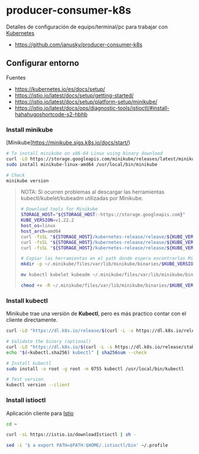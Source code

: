 # producer-consumer-k8s

Detalles de configuración de equipo/terminal/pc para trabajar con [Kubernetes](https://kubernetes.io/es/docs/home/)

* https://github.com/janusky/producer-consumer-k8s

## Configurar entorno

Fuentes

* https://kubernetes.io/es/docs/setup/
* https://istio.io/latest/docs/setup/getting-started/
* https://istio.io/latest/docs/setup/platform-setup/minikube/
* https://istio.io/latest/docs/ops/diagnostic-tools/istioctl/#install-hahahugoshortcode-s2-hbhb

### Install minikube

[Minikube]https://minikube.sigs.k8s.io/docs/start/)

```sh
# To install minikube on x86-64 Linux using binary download
curl -LO https://storage.googleapis.com/minikube/releases/latest/minikube-linux-amd64
sudo install minikube-linux-amd64 /usr/local/bin/minikube

# Check
minikube version
```

>NOTA: Si ocurren problemas al descargar las herramientas kubectl/kubelet/kubeadm utilizadas por Minikube.
>```sh
># Download tools for Minikube
>STORAGE_HOST="${STORAGE_HOST:-https://storage.googleapis.com}"
>KUBE_VERSION=v1.22.2
>host_os=linux
>host_arch=amd64
>curl -fsSL "${STORAGE_HOST}/kubernetes-release/release/${KUBE_VERSION}/bin/${host_os}/${host_arch}/kubectl" -o kubectl
>curl -fsSL "${STORAGE_HOST}/kubernetes-release/release/${KUBE_VERSION}/bin/${host_os}/${host_arch}/kubelet" -o kubelet
>curl -fsSL "${STORAGE_HOST}/kubernetes-release/release/${KUBE_VERSION}/bin/${host_os}/${host_arch}/kubeadm" -o kubeadm
>
># Copiar las herramientas en el path donde espera encontrarlas Minikube
>mkdir -p ~/.minikube/files/var/lib/minikube/binaries/$KUBE_VERSION
>
>mv kubectl kubelet kubeadm ~/.minikube/files/var/lib/minikube/binaries/$KUBE_VERSION
>
>chmod +x -R ~/.minikube/files/var/lib/minikube/binaries/$KUBE_VERSION
>```

### Install kubectl

Minikube trae una versión de **Kubectl**, pero es más practico contar con el cliente directamente.

```sh
curl -LO "https://dl.k8s.io/release/$(curl -L -s https://dl.k8s.io/release/stable.txt)/bin/linux/amd64/kubectl"

# Validate the binary (optional)
curl -LO "https://dl.k8s.io/$(curl -L -s https://dl.k8s.io/release/stable.txt)/bin/linux/amd64/kubectl.sha256"
echo "$(<kubectl.sha256) kubectl" | sha256sum --check

# Install kubectl
sudo install -o root -g root -m 0755 kubectl /usr/local/bin/kubectl

# Test version
kubectl version --client
```

### Install istioctl

Aplicación cliente para [Istio](https://istio.io/latest/)

```sh
cd ~

curl -sL https://istio.io/downloadIstioctl | sh -

sed -i '$ a export PATH=$PATH:$HOME/.istioctl/bin' ~/.profile
```
